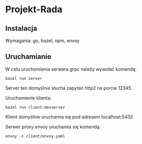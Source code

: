 # Projekt-Rada

## Instalacja
Wymagania: go, bazel, npm, envoy

## Uruchamianie
W celu uruchomienia serwera grpc należy wywołać komendę:
```
bazel run server
```
Server ten domyślnie słucha zapytań http2 na porcie 12345.

Uruchomienie klienta:
```
bazel run client:devserver
```
Klient domyślnie uruchamia się pod adresem localhost:5432

Serwer proxy envoy uruchamia się komendą:
```
envoy -c client/envoy.yaml
```
